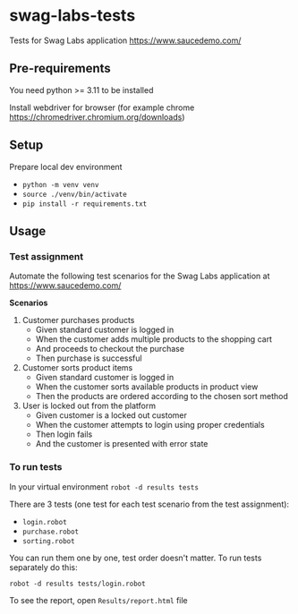# swag-labs-tests

Tests for Swag Labs application https://www.saucedemo.com/

## Pre-requirements

You need python >= 3.11 to be installed

Install webdriver for browser (for example chrome https://chromedriver.chromium.org/downloads)

## Setup

Prepare local dev environment
- `python -m venv venv`
- `source ./venv/bin/activate`
- `pip install -r requirements.txt`

## Usage

### Test assignment

Automate the following test scenarios for the Swag Labs application at
https://www.saucedemo.com/

**Scenarios**
1. Customer purchases products
   - Given standard customer is logged in
   - When the customer adds multiple products to the shopping cart
   - And proceeds to checkout the purchase
   - Then purchase is successful
2. Customer sorts product items
   - Given standard customer is logged in
   - When the customer sorts available products in product view
   - Then the products are ordered according to the chosen sort method
3. User is locked out from the platform
   - Given customer is a locked out customer
   - When the customer attempts to login using proper credentials
   - Then login fails
   - And the customer is presented with error state

### To run tests

In your virtual environment
`robot -d results tests`

There are 3 tests (one test for each test scenario from the test assignment):
- `login.robot`
- `purchase.robot`
- `sorting.robot`

You can run them one by one, test order doesn't matter. To run tests separately do this: 

`robot -d results tests/login.robot`

To see the report, open `Results/report.html` file
